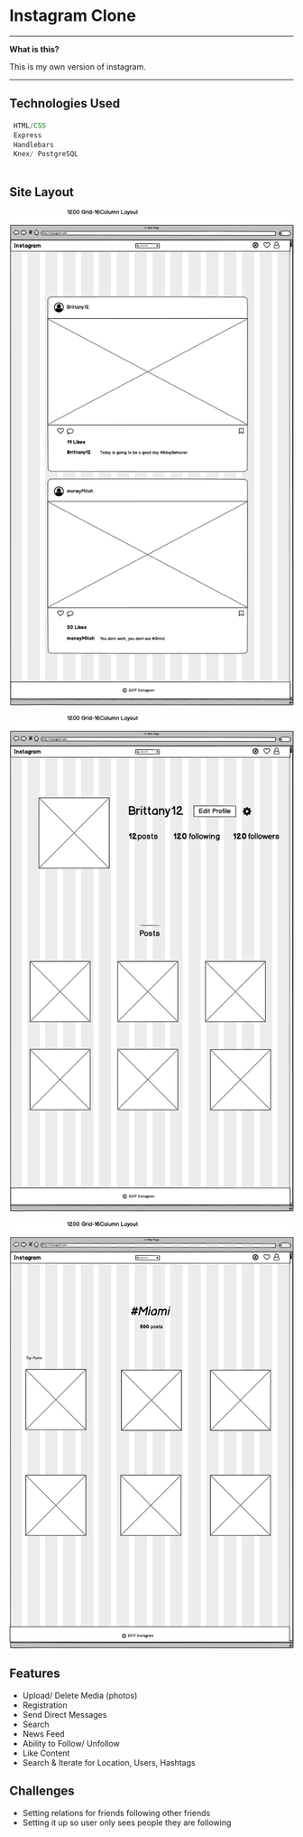 # Instagram Clone


----

**What is this?** 

This is my own version of instagram.

---


## Technologies Used

```js
 HTML/CSS
 Express
 Handlebars
 Knex/ PostgreSQL
 
```


## Site Layout

![](public/img/wireframe/Home.png)

![](public/img/wireframe/Profile_Page.png)

![](public/img/wireframe/Tags.png)

## Features

  * Upload/ Delete Media (photos)
  * Registration
  * Send Direct Messages
  * Search
  * News Feed
  * Ability to Follow/ Unfollow
  * Like Content
  * Search & Iterate for Location, Users, Hashtags


  ## Challenges

  * Setting relations for friends following other friends
  * Setting it up so user only sees people they are following

